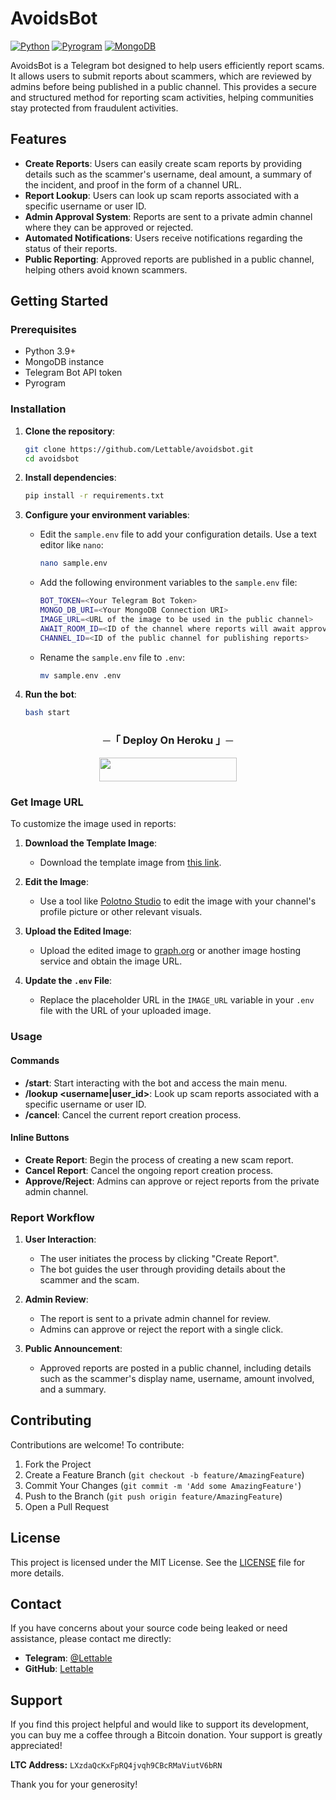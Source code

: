 # AvoidsBot

[![Python](https://img.shields.io/badge/Python-3.9%2B-blue.svg)](https://www.python.org/)
[![Pyrogram](https://img.shields.io/badge/Pyrogram-2.0+-blue.svg)](https://docs.pyrogram.org/)
[![MongoDB](https://img.shields.io/badge/MongoDB-5.0-green.svg)](https://www.mongodb.com/)

AvoidsBot is a Telegram bot designed to help users efficiently report scams. It allows users to submit reports about scammers, which are reviewed by admins before being published in a public channel. This provides a secure and structured method for reporting scam activities, helping communities stay protected from fraudulent activities.

## Features

- **Create Reports**: Users can easily create scam reports by providing details such as the scammer's username, deal amount, a summary of the incident, and proof in the form of a channel URL.
- **Report Lookup**: Users can look up scam reports associated with a specific username or user ID.
- **Admin Approval System**: Reports are sent to a private admin channel where they can be approved or rejected.
- **Automated Notifications**: Users receive notifications regarding the status of their reports.
- **Public Reporting**: Approved reports are published in a public channel, helping others avoid known scammers.

## Getting Started

### Prerequisites

- Python 3.9+
- MongoDB instance
- Telegram Bot API token
- Pyrogram

### Installation

1. **Clone the repository**:
    ```bash
    git clone https://github.com/Lettable/avoidsbot.git
    cd avoidsbot
    ```

2. **Install dependencies**:
    ```bash
    pip install -r requirements.txt
    ```

3. **Configure your environment variables**:
    - Edit the `sample.env` file to add your configuration details. Use a text editor like `nano`:
        ```bash
        nano sample.env
        ```
    - Add the following environment variables to the `sample.env` file:
        ```bash
        BOT_TOKEN=<Your Telegram Bot Token>
        MONGO_DB_URI=<Your MongoDB Connection URI>
        IMAGE_URL=<URL of the image to be used in the public channel>
        AWAIT_ROOM_ID=<ID of the channel where reports will await approval or rejection>
        CHANNEL_ID=<ID of the public channel for publishing reports>
        ```
    - Rename the `sample.env` file to `.env`:
        ```bash
        mv sample.env .env
        ```
    
4. **Run the bot**:
    ```bash
    bash start
    ```

<h3 align="center">
    ─「 Deploy On Heroku 」─
</h3>

<p align="center"><a href="https://dashboard.heroku.com/new?template=https://github.com/AnonymousX1025/AnonXMusic"> <img src="https://img.shields.io/badge/Deploy%20On%20Heroku-black?style=for-the-badge&logo=heroku" width="220" height="38.45"/></a></p>

### Get Image URL

To customize the image used in reports:

1. **Download the Template Image**:
    - Download the template image from [this link](https://graph.org/file/65993f8bdb46060f8495a.png).

2. **Edit the Image**:
    - Use a tool like [Polotno Studio](https://studio.polotno.com/) to edit the image with your channel's profile picture or other relevant visuals.

3. **Upload the Edited Image**:
    - Upload the edited image to [graph.org](https://graph.org) or another image hosting service and obtain the image URL.

4. **Update the `.env` File**:
    - Replace the placeholder URL in the `IMAGE_URL` variable in your `.env` file with the URL of your uploaded image.

### Usage

#### Commands

- **/start**: Start interacting with the bot and access the main menu.
- **/lookup <username|user_id>**: Look up scam reports associated with a specific username or user ID.
- **/cancel**: Cancel the current report creation process.

#### Inline Buttons

- **Create Report**: Begin the process of creating a new scam report.
- **Cancel Report**: Cancel the ongoing report creation process.
- **Approve/Reject**: Admins can approve or reject reports from the private admin channel.

### Report Workflow

1. **User Interaction**:
    - The user initiates the process by clicking "Create Report".
    - The bot guides the user through providing details about the scammer and the scam.

2. **Admin Review**:
    - The report is sent to a private admin channel for review.
    - Admins can approve or reject the report with a single click.

3. **Public Announcement**:
    - Approved reports are posted in a public channel, including details such as the scammer's display name, username, amount involved, and a summary.

## Contributing

Contributions are welcome! To contribute:

1. Fork the Project
2. Create a Feature Branch (`git checkout -b feature/AmazingFeature`)
3. Commit Your Changes (`git commit -m 'Add some AmazingFeature'`)
4. Push to the Branch (`git push origin feature/AmazingFeature`)
5. Open a Pull Request

## License

This project is licensed under the MIT License. See the [LICENSE](LICENSE) file for more details.

## Contact

If you have concerns about your source code being leaked or need assistance, please contact me directly:

- **Telegram**: [@Lettable](https://t.me/Lettable)
- **GitHub**: [Lettable](https://github.com/Lettable)

## Support

If you find this project helpful and would like to support its development, you can buy me a coffee through a Bitcoin donation. Your support is greatly appreciated!

**LTC Address:** `LXzdaQcKxFpRQ4jvqh9CBcRMaViutV6bRN`

Thank you for your generosity!

